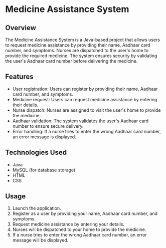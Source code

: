 # Medicine Assistance System

## Overview
The Medicine Assistance System is a Java-based project that allows users to request medicine assistance by providing their name, Aadhaar card number, and symptoms. Nurses are dispatched to the user's home to provide the required medicine. The system ensures security by validating the user's Aadhaar card number before delivering the medicine.

## Features
- User registration: Users can register by providing their name, Aadhaar card number, and symptoms.
- Medicine request: Users can request medicine assistance by entering their details.
- Nurse dispatch: Nurses are assigned to visit the user's home to provide the medicine.
- Aadhaar validation: The system validates the user's Aadhaar card number to ensure secure delivery.
- Error handling: If a nurse tries to enter the wrong Aadhaar card number, an error message is displayed.

## Technologies Used
- Java
- MySQL (for database storage)
- HTML
- CSS


## Usage
1. Launch the application.
2. Register as a user by providing your name, Aadhaar card number, and symptoms.
3. Request medicine assistance by entering your details.
4. Nurses will be dispatched to your home to provide the medicine.
5. If a nurse tries to enter the wrong Aadhaar card number, an error message will be displayed.
